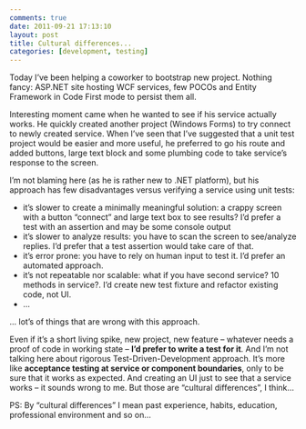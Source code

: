 ```yaml
---
comments: true
date: 2011-09-21 17:13:10
layout: post
title: Cultural differences...
categories: [development, testing]
---
```


Today I’ve been helping a coworker to bootstrap new project. Nothing fancy: ASP.NET site hosting WCF services, few POCOs and Entity Framework in Code First mode to persist them all. 

Interesting moment came when he wanted to see if his service actually works. He quickly created another project (Windows Forms) to try connect to newly created service. When I’ve seen that I’ve suggested that a unit test project would be easier and more useful, he preferred to go his route and added buttons, large text block and some plumbing code to take service’s response to the screen.

I’m not blaming here (as he is rather new to .NET platform), but his approach has few disadvantages versus verifying a service using unit tests:

  * it’s slower to create a minimally meaningful solution: a crappy screen with a button “connect” and large text box to see results? I’d prefer a test with an assertion and may be some console output  
  * it’s slower to analyze results: you have to scan the screen to see/analyze replies. I’d prefer that a test assertion would take care of that.  
  * it’s error prone: you have to rely on human input to test it. I’d prefer an automated approach.  
  * it’s not repeatable nor scalable: what if you have second service? 10 methods in service?. I’d create new test fixture and refactor existing code, not UI.  
  * ...

... lot’s of things that are wrong with this approach. 

Even if it’s a short living spike, new project, new feature – whatever needs a proof of code in working state – **I’d prefer to write a test for it**. And I’m not talking here about rigorous Test-Driven-Development approach. It’s more like **acceptance testing at service or component boundaries**, only to be sure that it works as expected. And creating an UI just to see that a service works – it sounds wrong to me. But those are “cultural differences”, I think...

PS: By “cultural differences” I mean past experience, habits, education, professional environment and so on...
